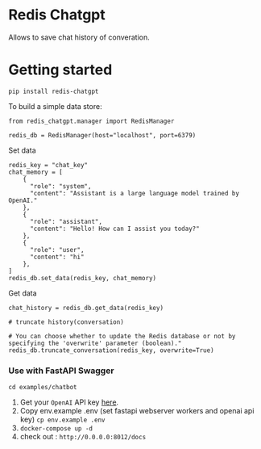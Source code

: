 # Redis Chatgpt
Allows to save chat history of converation.


# Getting started
```
pip install redis-chatgpt
```

To build a simple data store:
```
from redis_chatgpt.manager import RedisManager

redis_db = RedisManager(host="localhost", port=6379)
```

Set data
```
redis_key = "chat_key"
chat_memory = [
    {
      "role": "system",
      "content": "Assistant is a large language model trained by OpenAI."
    },
    {
      "role": "assistant",
      "content": "Hello! How can I assist you today?"
    },
    {
      "role": "user",
      "content": "hi"
    },
]
redis_db.set_data(redis_key, chat_memory)

```


Get data
```
chat_history = redis_db.get_data(redis_key)

```

```
# truncate history(conversation)

# You can choose whether to update the Redis database or not by specifying the 'overwrite' parameter (boolean)."
redis_db.truncate_conversation(redis_key, overwrite=True)

```

### Use with FastAPI Swagger
`cd examples/chatbot`
1. Get your `OpenAI` API key [here](https://platform.openai.com/overview).
2. Copy env.example .env (set fastapi webserver workers and openai api key)
    `cp env.example .env`
3. `docker-compose up -d`
4. check out : `http://0.0.0.0:8012/docs`
